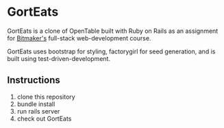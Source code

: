 # GortEats

GortEats is a clone of OpenTable built with Ruby on Rails as an assignment for
[Bitmaker's](https://www.bitmaker.co) full-stack web-development course.

GortEats uses bootstrap for styling, factorygirl for seed generation, and is built
using test-driven-development.

## Instructions

1. clone this repository
2. bundle install
3. run rails server
4. check out GortEats
